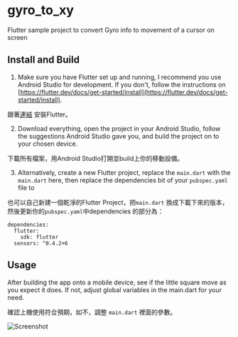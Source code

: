 # gyro_to_xy
Flutter sample project to convert Gyro info to movement of a cursor on screen

## Install and Build

1. Make sure you have Flutter set up and running, I recommend you use Android Studio for development.
If you don't, follow the instructions on [https://flutter.dev/docs/get-started/install](https://flutter.dev/docs/get-started/install).

跟著[連結](https://flutter.dev/docs/get-started/install) 安裝Flutter。

2. Download everything, open the project in your Android Studio, follow the suggestions Android Studio gave you, and build the project on to your chosen device. 

下載所有檔案，用Android Studio打開並build上你的移動設備。

3. Alternatively, create a new Flutter project, replace the `main.dart` with the `main.dart` here, 
then replace the dependencies bit of your `pubspec.yaml` file to 

也可以自己新建一個乾淨的Flutter Project，把`main.dart` 換成下載下來的版本，然後更新你的`pubspec.yaml`中dependencies 的部分為：

```
dependencies:
  flutter:
    sdk: flutter
  sensors: ^0.4.2+6
```

## Usage

After building the app onto a mobile device, see if the little square move as you expect it does. 
If not, adjust global variables in the main.dart for your need.

確認上機使用符合預期，如不，調整 `main.dart` 裡面的參數。
 
![Screenshot](./assets/screenshot.png)

